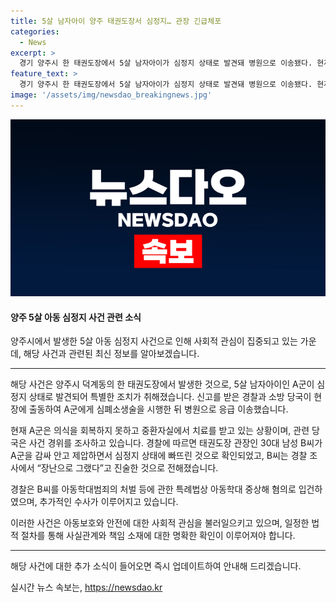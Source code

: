 ```yaml
---
title: 5살 남자아이 양주 태권도장서 심정지… 관장 긴급체포
categories:
  - News
excerpt: >
  경기 양주시 한 태권도장에서 5살 남자아이가 심정지 상태로 발견돼 병원으로 이송됐다. 현재 의식을 회복하지 못한 채 중환자실에서 치료를 받고 있으며, 관장이 아동을 감싸 안고 제압한 후 경찰에 의해 긴급체포됐다. B씨는 장난으로 그랬다고 진술했으며, 경찰은 아동학대 중상해 혐의로 조사 중이다. 사건 경위에 대한 자세한 조사가 이어지고 있다. (150자)
feature_text: >
  경기 양주시 한 태권도장에서 5살 남자아이가 심정지 상태로 발견돼 병원으로 이송됐다. 현재 의식을 회복하지 못한 채 중환자실에서 치료를 받고 있으며, 관장이 아동을 감싸 안고 제압한 후 경찰에 의해 긴급체포됐다. B씨는 장난으로 그랬다고 진술했으며, 경찰은 아동학대 중상해 혐의로 조사 중이다. 사건 경위에 대한 자세한 조사가 이어지고 있다. (150자)
image: '/assets/img/newsdao_breakingnews.jpg'
---
```


<p><img src="/assets/img/newsdao_breakingnews.jpg" alt="bookingtag 속보" /></p>

<h4>양주 5살 아동 심정지 사건 관련 소식</h4>

<p>양주시에서 발생한 5살 아동 심정지 사건으로 인해 사회적 관심이 집중되고 있는 가운데, 해당 사건과 관련된 최신 정보를 알아보겠습니다.</p>

<hr />

<p>해당 사건은 양주시 덕계동의 한 태권도장에서 발생한 것으로, 5살 남자아이인 A군이 심정지 상태로 발견되어 특별한 조치가 취해졌습니다. 신고를 받은 경찰과 소방 당국이 현장에 출동하여 A군에게 심폐소생술을 시행한 뒤 병원으로 응급 이송했습니다.</p>

<p>현재 A군은 의식을 회복하지 못하고 중환자실에서 치료를 받고 있는 상황이며, 관련 당국은 사건 경위를 조사하고 있습니다. 경찰에 따르면 태권도장 관장인 30대 남성 B씨가 A군을 감싸 안고 제압하면서 심정지 상태에 빠뜨린 것으로 확인되었고, B씨는 경찰 조사에서 “장난으로 그랬다”고 진술한 것으로 전해졌습니다.</p>

<p>경찰은 B씨를 아동학대범죄의 처벌 등에 관한 특례법상 아동학대 중상해 혐의로 입건하였으며, 추가적인 수사가 이루어지고 있습니다.</p>

<p>이러한 사건은 아동보호와 안전에 대한 사회적 관심을 불러일으키고 있으며, 일정한 법적 절차를 통해 사실관계와 책임 소재에 대한 명확한 확인이 이루어져야 합니다.</p>

<hr />

<p>해당 사건에 대한 추가 소식이 들어오면 즉시 업데이트하여 안내해 드리겠습니다.</p>
실시간 뉴스 속보는, <a href="https://newsdao.kr" rel="dofollow">https://newsdao.kr</a>


